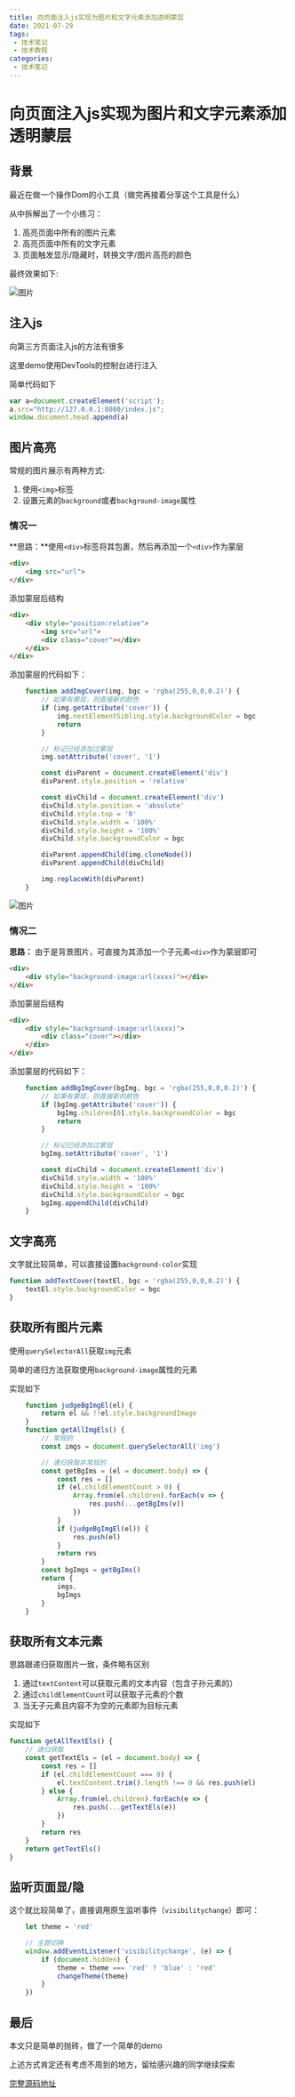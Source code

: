 ```yaml
---
title: 向页面注入js实现为图片和文字元素添加透明蒙层
date: 2021-07-29
tags:
 - 技术笔记
 - 技术教程
categories:
 - 技术笔记
---
```

# 向页面注入js实现为图片和文字元素添加透明蒙层

## 背景
最近在做一个操作Dom的小工具（做完再接着分享这个工具是什么）

从中拆解出了一个小练习：
1. 高亮页面中所有的图片元素
2. 高亮页面中所有的文字元素
3. 页面触发显示/隐藏时，转换文字/图片高亮的颜色

最终效果如下:

![图片](js-cover\MTYyNzQ4NDc4NzUzMA==627484787530)

## 注入js
向第三方页面注入js的方法有很多

这里demo使用DevTools的控制台进行注入

简单代码如下
```js
var a=document.createElement('script');
a.src="http://127.0.0.1:8080/index.js";
window.document.head.append(a)
```

## 图片高亮
常规的图片展示有两种方式:
1. 使用`<img>`标签
2. 设置元素的`background`或者`background-image`属性

### 情况一
**思路：**使用`<div>`标签将其包裹，然后再添加一个`<div>`作为蒙层

```html
<div>
    <img src="url">
</div>
```

添加蒙层后结构

```html
<div>
    <div style="position:relative">
        <img src="url">
        <div class="cover"></div>
    </div>
</div>
```

添加蒙层的代码如下：
```js
    function addImgCover(img, bgc = 'rgba(255,0,0,0.2)') {
        // 如果有蒙层，则直接新的颜色
        if (img.getAttribute('cover')) {
            img.nextElementSibling.style.backgroundColor = bgc
            return
        }

        // 标记已经添加过蒙层
        img.setAttribute('cover', '1')

        const divParent = document.createElement('div')
        divParent.style.position = 'relative'

        const divChild = document.createElement('div')
        divChild.style.position = 'absolute'
        divChild.style.top = '0'
        divChild.style.width = '100%'
        divChild.style.height = '100%'
        divChild.style.backgroundColor = bgc

        divParent.appendChild(img.cloneNode())
        divParent.appendChild(divChild)

        img.replaceWith(divParent)
    }
```

![图片](js-cover\MTYyNzU2OTg1NDM3NA==627569854374)

### 情况二
**思路：** 由于是背景图片，可直接为其添加一个子元素`<div>`作为蒙层即可

```html
<div>
    <div style="background-image:url(xxxx)"></div>
</div>
```

添加蒙层后结构

```html
<div>
    <div style="background-image:url(xxxx)">
        <div class="cover"></div>
    </div>
</div>
```

添加蒙层的代码如下：

```js
    function addBgImgCover(bgImg, bgc = 'rgba(255,0,0,0.2)') {
        // 如果有蒙层，则直接新的颜色
        if (bgImg.getAttribute('cover')) {
            bgImg.children[0].style.backgroundColor = bgc
            return
        }

        // 标记已经添加过蒙层
        bgImg.setAttribute('cover', '1')

        const divChild = document.createElement('div')
        divChild.style.width = '100%'
        divChild.style.height = '100%'
        divChild.style.backgroundColor = bgc
        bgImg.appendChild(divChild)
    }
```

## 文字高亮
文字就比较简单，可以直接设置`background-color`实现

```js
function addTextCover(textEl, bgc = 'rgba(255,0,0,0.2)') {
    textEl.style.backgroundColor = bgc
}
```

## 获取所有图片元素
使用`querySelectorAll`获取`img`元素

简单的递归方法获取使用`background-image`属性的元素

实现如下
```js
    function judgeBgImgEl(el) {
        return el && !!el.style.backgroundImage
    }
    function getAllImgEls() {
        // 常规的
        const imgs = document.querySelectorAll('img')

        // 递归获取非常规的
        const getBgIms = (el = document.body) => {
            const res = []
            if (el.childElementCount > 0) {
                Array.from(el.children).forEach(v => {
                    res.push(...getBgIms(v))
                })
            }
            if (judgeBgImgEl(el)) {
                res.push(el)
            }
            return res
        }
        const bgImgs = getBgIms()
        return {
            imgs,
            bgImgs
        }
    }
```

## 获取所有文本元素

思路跟递归获取图片一致，条件略有区别
1. 通过`textContent`可以获取元素的文本内容（包含子孙元素的）
2. 通过`childElementCount`可以获取子元素的个数
3. 当无子元素且内容不为空的元素即为目标元素

实现如下

```js
function getAllTextEls() {
    // 递归获取
    const getTextEls = (el = document.body) => {
        const res = []
        if (el.childElementCount === 0) {
            el.textContent.trim().length !== 0 && res.push(el)
        } else {
            Array.from(el.children).forEach(e => {
                res.push(...getTextEls(e))
            })
        }
        return res
    }
    return getTextEls()
}
```

## 监听页面显/隐
这个就比较简单了，直接调用原生监听事件（`visibilitychange`）即可：

```js
    let theme = 'red'

    // 主题切换
    window.addEventListener('visibilitychange', (e) => {
        if (document.hidden) {
            theme = theme === 'red' ? 'blue' : 'red'
            changeTheme(theme)
        }
    })
```

## 最后
本文只是简单的抛砖，做了一个简单的demo

上述方式肯定还有考虑不周到的地方，留给感兴趣的同学继续探索

[完整源码地址](https://github.com/ATQQ/demos/blob/main/test-script/index.js)

